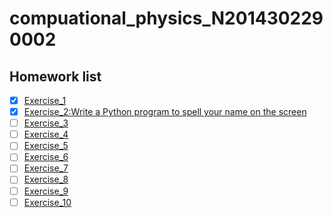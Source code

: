 # compuational_physics_N2014302290002
## Homework list
- [x] [Exercise_1](https://github.com/AriaOnTheString/compuational_physics_N2014302290002/blob/master/README.md)
- [x] [Exercise_2:Write a Python program to spell your name on the screen ](https://github.com/AriaOnTheString/compuational_physics_N2014302290002/blob/master/%E8%AE%A1%E7%AE%97%E7%89%A9%E7%90%86%E7%AC%AC%E4%BA%8C%E6%AC%A1%E4%BD%9C%E4%B8%9A.py)
- [ ] [Exercise_3]()
- [ ] [Exercise_4]()
- [ ] [Exercise_5]()
- [ ] [Exercise_6]()
- [ ] [Exercise_7]()
- [ ] [Exercise_8]()
- [ ] [Exercise_9]()
- [ ] [Exercise_10]()
